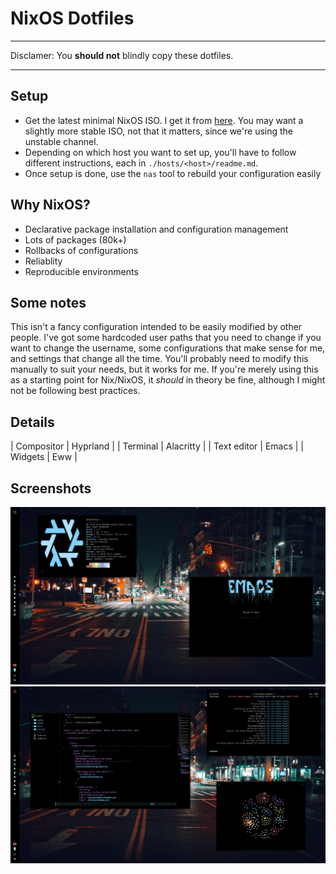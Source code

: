 # NixOS Dotfiles

---

Disclamer: You **should not** blindly copy these dotfiles.

---

## Setup

- Get the latest minimal NixOS ISO. I get it from [here](https://channels.nixos.org/). You may want a slightly more stable ISO, not that it matters, since we're using the unstable channel.
- Depending on which host you want to set up, you'll have to follow different instructions, each in `./hosts/<host>/readme.md`.
- Once setup is done, use the `nas` tool to rebuild your configuration easily

## Why NixOS?

- Declarative package installation and configuration management
- Lots of packages (80k+)
- Rollbacks of configurations
- Reliablity
- Reproducible environments

## Some notes

This isn't a fancy configuration intended to be easily modified by other people. I've got some hardcoded user paths that you need to change if you want to change the username, some configurations that make sense for me, and settings that change all the time. You'll probably need to modify this manually to suit your needs, but it works for me. If you're merely using this as a starting point for Nix/NixOS, it _should_ in theory be fine, although I might not be following best practices.

## Details

| Compositor  | Hyprland  |
| Terminal    | Alacritty |
| Text editor | Emacs     |
| Widgets     | Eww       |

## Screenshots

![Desktop image 1](./assets/1.png)
![Desktop image 2](./assets/2.png)
